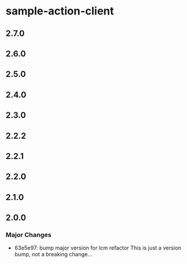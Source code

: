 # sample-action-client

## 2.7.0

## 2.6.0

## 2.5.0

## 2.4.0

## 2.3.0

## 2.2.2

## 2.2.1

## 2.2.0

## 2.1.0

## 2.0.0

### Major Changes

- 63e5e97: bump major version for lcm refactor
  This is just a version bump, not a breaking change...
